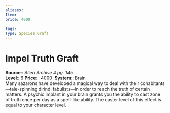 ```yaml
---
aliases: 
Item:
price: 4000

tags: 
Type: Species Graft
---
```


# Impel Truth Graft

**Source**:: _Alien Archive 4 pg. 145_  
**Level**:: 6
**Price**::  4000 
**System**:: Brain  
Many sazarons have developed a magical way to deal with their cohabitants—tale-spinning dirindi fabulists—in order to reach the truth of certain matters. A psychic implant in your brain grants you the ability to cast zone of truth once per day as a spell-like ability. The caster level of this effect is equal to your character level.
